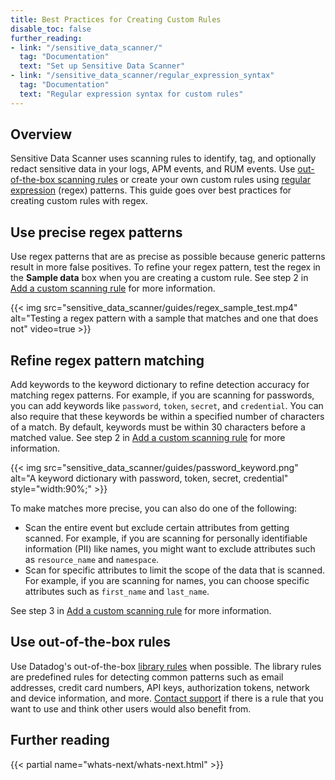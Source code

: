 ```yaml
---
title: Best Practices for Creating Custom Rules
disable_toc: false
further_reading:
- link: "/sensitive_data_scanner/"
  tag: "Documentation"
  text: "Set up Sensitive Data Scanner"
- link: "/sensitive_data_scanner/regular_expression_syntax"
  tag: "Documentation"
  text: "Regular expression syntax for custom rules"
---
```


## Overview

Sensitive Data Scanner uses scanning rules to identify, tag, and optionally redact sensitive data in your logs, APM events, and RUM events. Use [out-of-the-box scanning rules][3] or create your own custom rules using [regular expression][1] (regex) patterns. This guide goes over best practices for creating custom rules with regex.

## Use precise regex patterns

Use regex patterns that are as precise as possible because generic patterns result in more false positives. To refine your regex pattern, test the regex in the **Sample data** box when you are creating a custom rule. See step 2 in [Add a custom scanning rule][2] for more information.

{{< img src="sensitive_data_scanner/guides/regex_sample_test.mp4" alt="Testing a regex pattern with a sample that matches and one that does not" video=true >}}

## Refine regex pattern matching

Add keywords to the keyword dictionary to refine detection accuracy for matching regex patterns. For example, if you are scanning for passwords, you can add keywords like `password`, `token`, `secret`, and `credential`. You can also require that these keywords be within a specified number of characters of a match. By default, keywords must be within 30 characters before a matched value. See step 2 in [Add a custom scanning rule][2] for more information.

{{< img src="sensitive_data_scanner/guides/password_keyword.png" alt="A keyword dictionary with password, token, secret, credential" style="width:90%;" >}}

To make matches more precise, you can also do one of the following:

- Scan the entire event but exclude certain attributes from getting scanned. For example, if you are scanning for personally identifiable information (PII) like names, you might want to exclude attributes such as `resource_name` and `namespace`.
- Scan for specific attributes to limit the scope of the data that is scanned. For example, if you are scanning for names, you can choose specific attributes such as `first_name` and `last_name`.

See step 3 in [Add a custom scanning rule][2] for more information.

## Use out-of-the-box rules

Use Datadog's out-of-the-box [library rules][3] when possible. The library rules are predefined rules for detecting common patterns such as email addresses, credit card numbers, API keys, authorization tokens, network and device information, and more. [Contact support][4] if there is a rule that you want to use and think other users would also benefit from.

## Further reading

{{< partial name="whats-next/whats-next.html" >}}

[1]: https://docs.datadoghq.com/sensitive_data_scanner/regular_expression_syntax/
[2]: https://docs.datadoghq.com/sensitive_data_scanner/?tab=inthecloud#add-scanning-rules
[3]: https://docs.datadoghq.com/sensitive_data_scanner/library_rules/
[4]: https://docs.datadoghq.com/help/